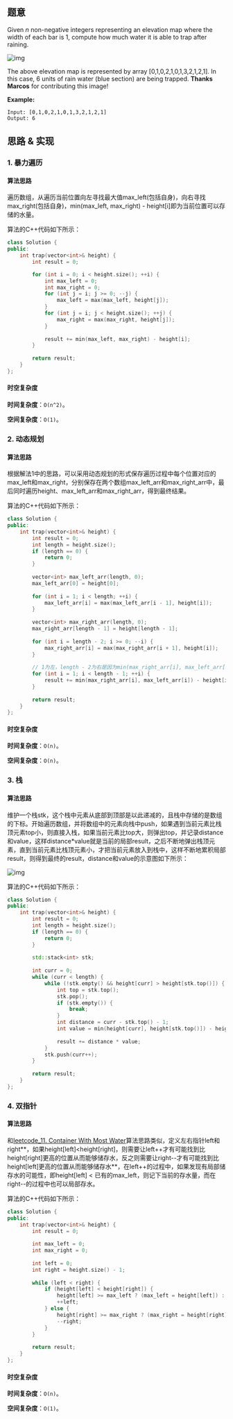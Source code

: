 ## 题意

Given *n* non-negative integers representing an elevation map where the width of each bar is 1, compute how much water it is able to trap after raining.

![img](https://assets.leetcode.com/uploads/2018/10/22/rainwatertrap.png)

The above elevation map is represented by array [0,1,0,2,1,0,1,3,2,1,2,1]. In this case, 6 units of rain water (blue section) are being trapped. **Thanks Marcos** for contributing this image!

**Example:**

```
Input: [0,1,0,2,1,0,1,3,2,1,2,1]
Output: 6
```

## 思路 & 实现

### 1. 暴力遍历

#### **算法思路**

遍历数组，从遍历当前位置向左寻找最大值max_left(包括自身)，向右寻找max_right(包括自身)，min(max_left, max_right) - height[i]即为当前位置可以存储的水量。

算法的C++代码如下所示：

```C++
class Solution {
public:
    int trap(vector<int>& height) {
        int result = 0;

        for (int i = 0; i < height.size(); ++i) {
            int max_left = 0;
            int max_right = 0;
            for (int j = i; j >= 0; --j) {
                max_left = max(max_left, height[j]);
            }
            for (int j = i; j < height.size(); ++j) {
                max_right = max(max_right, height[j]);
            }
            
            result += min(max_left, max_right) - height[i];
        }
        
        return result;
    }
};
```

#### **时空复杂度**

**时间复杂度**：`O(n^2)`。

**空间复杂度**：`O(1)`。

### 2. 动态规划

#### **算法思路**

根据解法1中的思路，可以采用动态规划的形式保存遍历过程中每个位置对应的max_left和max_right，分别保存在两个数组max_left_arr和max_right_arr中，最后同时遍历height、max_left_arr和max_right_arr，得到最终结果。

算法的C++代码如下所示：

```C++
class Solution {
public:
    int trap(vector<int>& height) {
        int result = 0;
        int length = height.size();
        if (length == 0) {
            return 0;
        }
        
        vector<int> max_left_arr(length, 0);
        max_left_arr[0] = height[0];
        
        for (int i = 1; i < length; ++i) {
            max_left_arr[i] = max(max_left_arr[i - 1], height[i]);
        }
        
        vector<int> max_right_arr(length, 0);
        max_right_arr[length - 1] = height[length - 1];
        
        for (int i = length - 2; i >= 0; --i) {
            max_right_arr[i] = max(max_right_arr[i + 1], height[i]);
        }
        
      	// 1为左，length - 2为右是因为min(max_right_arr[i], max_left_arr[i])一定小于等于height[i]
        for (int i = 1; i < length - 1; ++i) {
            result += min(max_right_arr[i], max_left_arr[i]) - height[i];
        }
        
        return result;
    }
};
```

#### **时空复杂度**

**时间复杂度**：`O(n)`。

**空间复杂度**：`O(n)`。

### 3. 栈

#### **算法思路**

维护一个栈stk，这个栈中元素从底部到顶部是以此递减的，且栈中存储的是数组的下标。开始遍历数组，并将数组中的元素向栈中push，如果遇到当前元素比栈顶元素top小，则直接入栈，如果当前元素比top大，则弹出top，并记录distance和value，这样distance*value就是当前的局部result，之后不断地弹出栈顶元素，直到当前元素比栈顶元素小，才把当前元素放入到栈中，这样不断地累积局部result，则得到最终的result，distance和value的示意图如下所示：

![img](https://github.com/gmlyytt-YANG/img-repo/blob/master/github/leetcode_42.png)

算法的C++代码如下所示：

```C++
class Solution {
public:
    int trap(vector<int>& height) {
        int result = 0;
        int length = height.size();
        if (length == 0) {
            return 0;
        }
        
        std::stack<int> stk;
        
        int curr = 0;
        while (curr < length) {
            while (!stk.empty() && height[curr] > height[stk.top()]) {
                int top = stk.top();
                stk.pop();
                if (stk.empty()) {
                    break;
                }
                int distance = curr - stk.top() - 1;
                int value = min(height[curr], height[stk.top()]) - height[top];
                
                result += distance * value;
            }
            stk.push(curr++);
        }
        
        return result;
    }
};
```

### 4. 双指针

#### **算法思路**

和[leetcode_11. Container With Most Water](https://github.com/gmlyytt-YANG/algorithm/blob/master/tutorial/leetcode_11.%20Container%20With%20Most%20Water.md)算法思路类似，定义左右指针left和right**，如果height[left]<height[right]，则需要让left++才有可能找到比height[right]更高的位置从而能够储存水，反之则需要让right--才有可能找到比height[left]更高的位置从而能够储存水**，在left++的过程中，如果发现有局部储存水的可能性，即height[left] < 已有的max_left，则记下当前的存水量，而在right--的过程中也可以局部存水。

算法的C++代码如下所示：

```C++
class Solution {
public:
    int trap(vector<int>& height) {
        int result = 0;
        
        int max_left = 0;
        int max_right = 0;
        
        int left = 0;
        int right = height.size() - 1;
        
        while (left < right) {
            if (height[left] < height[right]) {
                height[left] >= max_left ? (max_left = height[left]) : (result += max_left - height[left]);
                ++left;
            } else {
                height[right] >= max_right ? (max_right = height[right]) : (result += max_right - height[right]);
                --right;
            }
        }
        
        return result;
    }
};
```

#### **时空复杂度**

**时间复杂度**：`O(n)`。

**空间复杂度**：`O(1)`。

